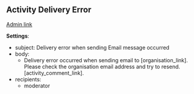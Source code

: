 ## Activity Delivery Error

[Admin link](http://local.dv.com/admin/structure/message/manage/activity_delivery_error)

**Settings**:
  - subject: Delivery error when sending Email message occurred
  - body:
    - Delivery error occurred when sending email to [organisation_link]. Please check the organisation email address and try to resend.
      [activity_comment_link].
  - recipients:
    - moderator
